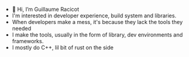 - 👋 Hi, I’m Guillaume Racicot
- I'm interested in developer experience, build system and libraries.
- When developers make a mess, it's because they lack the tools they needed
- I make the tools, usually in the form of library, dev environments and frameworks.
- I mostly do C++, lil bit of rust on the side

<!---
gracicot/gracicot is a ✨ special ✨ repository because its `README.md` (this file) appears on your GitHub profile.
You can click the Preview link to take a look at your changes.
--->
